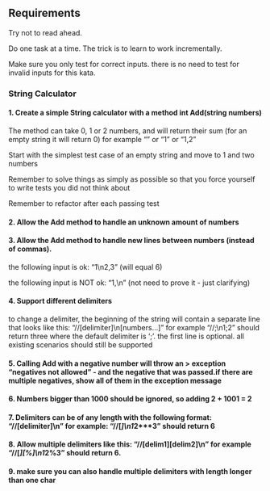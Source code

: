 ## Requirements
Try not to read ahead.

Do one task at a time. The trick is to learn to work incrementally.

Make sure you only test for correct inputs. there is no need to test for invalid inputs for this kata.


### String Calculator

#### 1. Create a simple String calculator with a method int Add(string numbers)
The method can take 0, 1 or 2 numbers, and will return their sum (for an empty string it will return 0) for example “” or “1” or “1,2”

Start with the simplest test case of an empty string and move to 1 and two numbers

Remember to solve things as simply as possible so that you force yourself to write tests you did not think about

Remember to refactor after each passing test

#### 2. Allow the Add method to handle an unknown amount of numbers

#### 3. Allow the Add method to handle new lines between numbers (instead of commas).
the following input is ok: “1\n2,3” (will equal 6)

the following input is NOT ok: “1,\n” (not need to prove it - just clarifying)

#### 4. Support different delimiters
to change a delimiter, the beginning of the string will contain a separate line that looks like this: “//[delimiter]\n[numbers…]” for example “//;\n1;2” should return three where the default delimiter is ‘;’.
the first line is optional. all existing scenarios should still be supported

#### 5. Calling Add with a negative number will throw an > exception “negatives not allowed” - and the negative that was passed.if there are multiple negatives, show all of them in the exception message

#### 6. Numbers bigger than 1000 should be ignored, so adding 2 + 1001 = 2

#### 7. Delimiters can be of any length with the following format: “//[delimiter]\n” for example: “//[***]\n1***2***3” should return 6

#### 8. Allow multiple delimiters like this: “//[delim1][delim2]\n” for example “//[*][%]\n1*2%3” should return 6.

#### 9. make sure you can also handle multiple delimiters with length longer than one char
